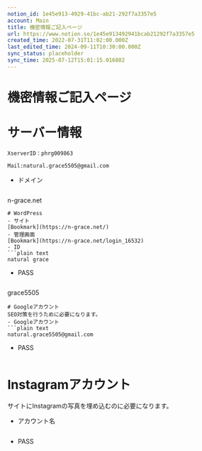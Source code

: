 ```yaml
---
notion_id: 1e45e913-4929-41bc-ab21-292f7a3357e5
account: Main
title: 機密情報ご記入ページ
url: https://www.notion.so/1e45e913492941bcab21292f7a3357e5
created_time: 2022-07-31T11:02:00.000Z
last_edited_time: 2024-09-11T10:30:00.000Z
sync_status: placeholder
sync_time: 2025-07-12T15:01:15.016802
---
```

# 機密情報ご記入ページ

# サーバー情報
```plain text
XserverID：phrg009863

Mail:natural.grace5505@gmail.com
```
- ドメイン
  ```plain text
n-grace.net
  ```
# WordPress
- サイト
  [Bookmark](https://n-grace.net/)
- 管理画面
  [Bookmark](https://n-grace.net/login_16532)
- ID
  ```plain text
natural grace
  ```
- PASS
  ```plain text
grace5505
  ```
# Googleアカウント
SEO対策を行うために必要になります。
- Googleアカウント
  ```plain text
natural.grace5505@gmail.com
  ```
- PASS
  ```plain text

  ```
# Instagramアカウント
サイトにInstagramの写真を埋め込むのに必要になります。
- アカウント名
  ```plain text

  ```
- PASS
  ```plain text

  ```